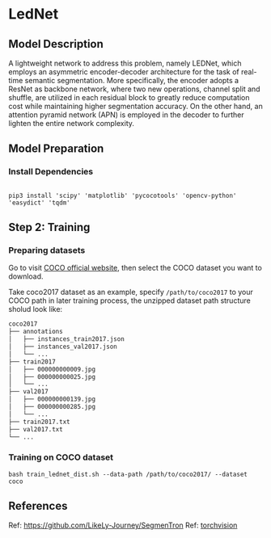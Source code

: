 # LedNet

## Model Description

A lightweight network to address this problem, namely LEDNet, which employs an asymmetric encoder-decoder architecture for the task of real-time semantic segmentation.
More specifically, the encoder adopts a ResNet as backbone network, where two new operations, channel split and shuffle, are utilized in each residual block to greatly reduce computation cost while maintaining higher segmentation accuracy.
On the other hand, an attention pyramid network (APN) is employed in the decoder to further lighten the entire network complexity.

## Model Preparation

### Install Dependencies

```shell

pip3 install 'scipy' 'matplotlib' 'pycocotools' 'opencv-python' 'easydict' 'tqdm'

```

## Step 2: Training

### Preparing datasets

Go to visit [COCO official website](https://cocodataset.org/#download), then select the COCO dataset you want to download.

Take coco2017 dataset as an example, specify `/path/to/coco2017` to your COCO path in later training process, the unzipped dataset path structure sholud look like:

```bash
coco2017
├── annotations
│   ├── instances_train2017.json
│   ├── instances_val2017.json
│   └── ...
├── train2017
│   ├── 000000000009.jpg
│   ├── 000000000025.jpg
│   └── ...
├── val2017
│   ├── 000000000139.jpg
│   ├── 000000000285.jpg
│   └── ...
├── train2017.txt
├── val2017.txt
└── ...
```

### Training on COCO dataset

```shell
bash train_lednet_dist.sh --data-path /path/to/coco2017/ --dataset coco
```

## References

Ref: https://github.com/LikeLy-Journey/SegmenTron
Ref: [torchvision](../../torchvision/pytorch/README.md)
